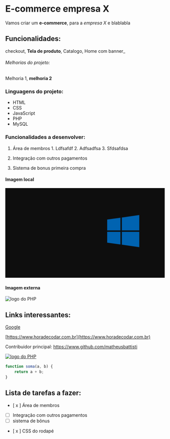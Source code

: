 # E-commerce empresa X

Vamos criar um **e-commerce**, para a *empresa X* e blablabla

## Funcionalidades:

checkout, **Tela de produto**, Catalogo, Home com banner_

###### Melhorias do projeto:

Melhoria 1, **melhoria 2**


### Linguagens do projeto:

* HTML
* CSS
* JavaScript
* PHP
* MySQL

### Funcionalidades a desenvolver:

1. Área de membros
                     1. Ldfsafdf
                     2. Adfsadfsa
                     3. Sfdsafdsa

2. Integração com outros pagamentos
3. Sistema de bonus primeira compra


#### Imagem local

![logo do python](img/WW.png)


#### Imagem externa

![logo do PHP](https://pt.wikipedia.org/wiki/SVG#/media/Ficheiro:Bitmap_VS_SVG.svg)


## Links interessantes:
[Google](https://www.google.com)

[https://www.horadecodar.com.br](https://www.horadecodar.com.br)

Contribuidor principal: https://www.github.com/matheusbattisti


[![logo do PHP](https://pt.wikipedia.org/wiki/SVG#/media/Ficheiro:Bitmap_VS_SVG.svg)](https://pt.wikipedia.org/wiki/SVG#/media/Ficheiro:Bitmap_VS_SVG.svg)


```javascript
function soma(a, b) {
    return a + b;
}
```

## Lista de tarefas a fazer:

- [ x ] Área de membros
- [  ] Integração com outros pagamentos
- [  ] sistema de bônus
- [ x ] CSS do rodapé